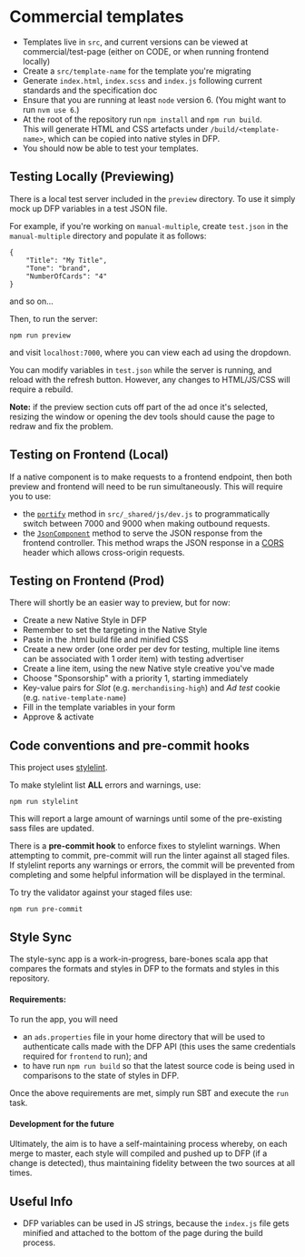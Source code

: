 # Commercial templates

- Templates live in `src`, and current versions can be viewed at commercial/test-page (either on CODE, or when running frontend locally)
- Create a `src/template-name` for the template you're migrating
- Generate `index.html`, `index.scss` and `index.js` following current standards and the specification doc
- Ensure that you are running at least `node` version 6. (You might want to run `nvm use 6`.)
- At the root of the repository run `npm install` and `npm run build`.  
  This will generate HTML and CSS artefacts under `/build/<template-name>`, which can be copied into native styles in DFP.
- You should now be able to test your templates.

## Testing Locally (Previewing)

There is a local test server included in the `preview` directory. To use it simply mock up DFP variables in a test JSON file.

For example, if you're working on `manual-multiple`, create `test.json` in the `manual-multiple` directory and populate it as follows:

```
{
    "Title": "My Title",
    "Tone": "brand",
    "NumberOfCards": "4"
}
```

and so on...

Then, to run the server:

```
npm run preview
```

and visit `localhost:7000`, where you can view each ad using the dropdown.

You can modify variables in `test.json` while the server is running, and reload with the refresh button. However, any changes to HTML/JS/CSS will require a rebuild.

**Note:** if the preview section cuts off part of the ad once it's selected, resizing the window or opening the dev tools should cause the page to redraw and fix the problem.

## Testing on Frontend (Local)
If a native component is to make requests to a frontend endpoint, then both preview and frontend will need to be run simultaneously.
This will require you to use:

- the [`portify`](https://github.com/guardian/commercial-templates/blob/master/src/_shared/js/dev.js) method in `src/_shared/js/dev.js` to programmatically switch between 7000 and 9000 when making outbound requests.
- the [`JsonComponent`](https://github.com/guardian/frontend/blob/master/common/app/common/JsonComponent.scala) method to serve the JSON response from the frontend controller. This method wraps the JSON response in a [CORS](https://github.com/guardian/frontend/blob/master/common/app/model/Cors.scala) header which allows cross-origin requests.

## Testing on Frontend (Prod)

There will shortly be an easier way to preview, but for now:

- Create a new Native Style in DFP
- Remember to set the targeting in the Native Style
- Paste in the .html build file and minified CSS
- Create a new order (one order per dev for testing, multiple line items can be associated with 1 order item) with testing advertiser
- Create a line item, using the new Native style creative you've made
- Choose "Sponsorship" with a priority 1, starting immediately
- Key-value pairs for *Slot* (e.g. `merchandising-high`) and *Ad test* cookie (e.g. `native-template-name`)
- Fill in the template variables in your form
- Approve & activate

## Code conventions and pre-commit hooks

This project uses [stylelint](https://github.com/stylelint/). 

To make stylelint list **ALL** errors and warnings, use:

```
npm run stylelint

```

This will report a large amount of warnings until some of the pre-existing sass files are updated.

There is a **pre-commit hook** to enforce fixes to stylelint warnings. When
attempting to commit, pre-commit will run the linter against all staged files. If stylelint reports any warnings or errors, the commit will be prevented from completing and some helpful information will be displayed in the terminal.

To try the validator against your staged files use:

```
npm run pre-commit

```

## Style Sync

The style-sync app is a work-in-progress, bare-bones scala app that compares the formats and styles in DFP to the formats and styles in this repository.

#### Requirements:

To run the app, you will need
- an `ads.properties` file in your home directory that will be used to authenticate calls made with the DFP API (this uses the same credentials required for `frontend` to run); and
- to have run `npm run build` so that the latest source code is being used in comparisons to the state of styles in DFP.

Once the above requirements are met, simply run SBT and execute the `run` task.

#### Development for the future

Ultimately, the aim is to have a self-maintaining process whereby, on each merge to master, each style will compiled and pushed up to DFP (if a change is detected), thus maintaining fidelity between the two sources at all times.

## Useful Info

- DFP variables can be used in JS strings, because the `index.js` file gets minified and attached to the bottom of the page during the build process.
